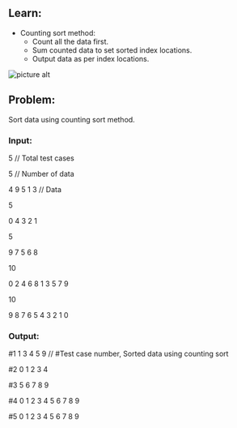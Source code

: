 ## Learn:
- Counting sort method:
  - Count all the data first.
  - Sum counted data to set sorted index locations.
  - Output data as per index locations.

![picture alt](https://github.com/ami-arkhan/study-materials/blob/master/codes/sorting/counting-sort/counting_sort.gif "Counting Sort")



## Problem:
Sort data using counting sort method.



### Input:
5   // Total test cases

5   // Number of data

4 9 5 1 3   // Data

5

0 4 3 2 1

5

9 7 5 6 8

10

0 2 4 6 8 1 3 5 7 9

10

9 8 7 6 5 4 3 2 1 0



### Output:
#1 1 3 4 5 9    // #Test case number, Sorted data using counting sort

#2 0 1 2 3 4

#3 5 6 7 8 9

#4 0 1 2 3 4 5 6 7 8 9

#5 0 1 2 3 4 5 6 7 8 9
